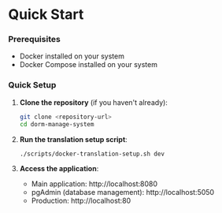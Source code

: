 # Quick Start

### Prerequisites

* Docker installed on your system
* Docker Compose installed on your system



### Quick Setup

1.  **Clone the repository** (if you haven't already):

    ```bash
    git clone <repository-url>
    cd dorm-manage-system
    ```
2.  **Run the translation setup script**:

    ```bash
    ./scripts/docker-translation-setup.sh dev
    ```
3. **Access the application**:
   * Main application: http://localhost:8080
   * pgAdmin (database management): http://localhost:5050
   * Production: http://localhost:80
